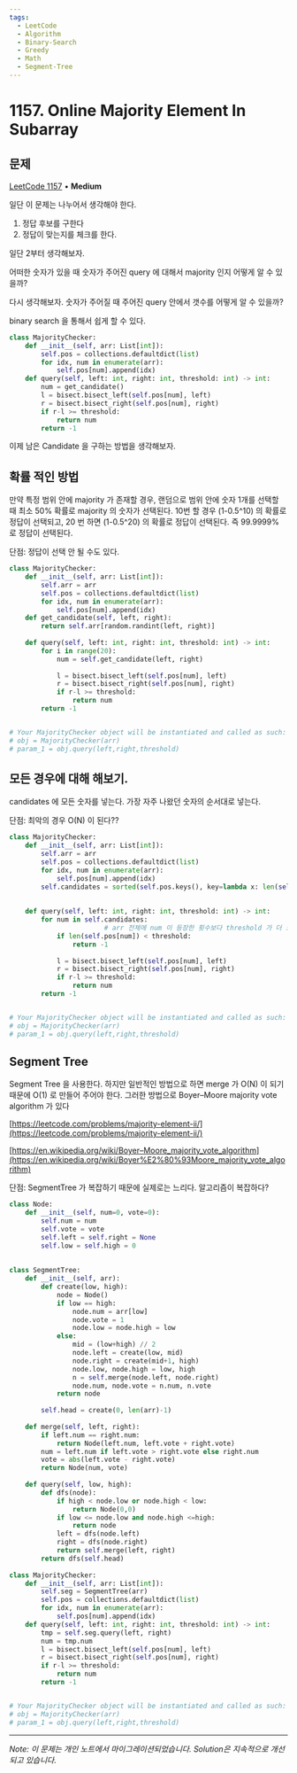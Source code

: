 ```yaml
---
tags:
  - LeetCode
  - Algorithm
  - Binary-Search
  - Greedy
  - Math
  - Segment-Tree
---
```


# 1157. Online Majority Element In Subarray

## 문제

[LeetCode 1157](https://leetcode.com/problems/online-majority-element-in-subarray/) • **Medium**

일단 이 문제는 나누어서 생각해야 한다.

1. 정답 후보를 구한다
2. 정답이 맞는지를 체크를 한다.

  

일단 2부터 생각해보자.

어떠한 숫자가 있을 때 숫자가 주어진 query 에 대해서 majority 인지 어떻게 알 수 있을까?

다시 생각해보자. 숫자가 주어질 때 주어진 query 안에서 갯수를 어떻게 알 수 있을까?

binary search 을 통해서 쉽게 할 수 있다.

  

```python
class MajorityChecker:
    def __init__(self, arr: List[int]):
        self.pos = collections.defaultdict(list)
        for idx, num in enumerate(arr):
            self.pos[num].append(idx)
    def query(self, left: int, right: int, threshold: int) -> int:
        num = get_candidate()
        l = bisect.bisect_left(self.pos[num], left)
        r = bisect.bisect_right(self.pos[num], right)
        if r-l >= threshold:
            return num
        return -1
```

  

  

이제 남은 Candidate 을 구하는 방법을 생각해보자.

## 확률 적인 방법

만약 특정 범위 안에 majority 가 존재할 경우, 랜덤으로 범위 안에 숫자 1개를 선택할 때 최소 50% 확률로 majority 의 숫자가 선택된다. 10번 할 경우 (1-0.5^10) 의 확률로 정답이 선택되고, 20 번 하면 (1-0.5^20) 의 확률로 정답이 선택된다. 즉 99.9999% 로 정답이 선택된다.

단점: 정답이 선택 안 될 수도 있다.

```python
class MajorityChecker:
    def __init__(self, arr: List[int]):
        self.arr = arr
        self.pos = collections.defaultdict(list)
        for idx, num in enumerate(arr):
            self.pos[num].append(idx)
    def get_candidate(self, left, right):
        return self.arr[random.randint(left, right)]
    
    def query(self, left: int, right: int, threshold: int) -> int:
        for i in range(20):
            num = self.get_candidate(left, right)
            
            l = bisect.bisect_left(self.pos[num], left)
            r = bisect.bisect_right(self.pos[num], right)
            if r-l >= threshold:
                return num
        return -1


# Your MajorityChecker object will be instantiated and called as such:
# obj = MajorityChecker(arr)
# param_1 = obj.query(left,right,threshold)
```

  

## 모든 경우에 대해 해보기.

candidates 에 모든 숫자를 넣는다. 가장 자주 나왔던 숫자의 순서대로 넣는다.

단점: 최악의 경우 O(N) 이 된다??

```python
class MajorityChecker:
    def __init__(self, arr: List[int]):
        self.arr = arr
        self.pos = collections.defaultdict(list)
        for idx, num in enumerate(arr):
            self.pos[num].append(idx)
        self.candidates = sorted(self.pos.keys(), key=lambda x: len(self.pos[x]))[::-1]
        
    
    def query(self, left: int, right: int, threshold: int) -> int:
        for num in self.candidates:
						# arr 전체에 num 이 등장한 횟수보다 threshold 가 더 크면 안함.
            if len(self.pos[num]) < threshold:
                return -1
            
            l = bisect.bisect_left(self.pos[num], left)
            r = bisect.bisect_right(self.pos[num], right)
            if r-l >= threshold:
                return num
        return -1


# Your MajorityChecker object will be instantiated and called as such:
# obj = MajorityChecker(arr)
# param_1 = obj.query(left,right,threshold)
```

  

## Segment Tree

Segment Tree 을 사용한다. 하지만 일반적인 방법으로 하면 merge 가 O(N) 이 되기 때문에 O(1) 로 만들어 주어야 한다. 그러한 방법으로 Boyer–Moore majority vote algorithm 가 있다

[https://leetcode.com/problems/majority-element-ii/](https://leetcode.com/problems/majority-element-ii/)

[https://en.wikipedia.org/wiki/Boyer–Moore_majority_vote_algorithm](https://en.wikipedia.org/wiki/Boyer%E2%80%93Moore_majority_vote_algorithm)

단점: SegmentTree 가 복잡하기 때문에 실제로는 느리다. 알고리즘이 복잡하다?

```python
class Node:
    def __init__(self, num=0, vote=0):
        self.num = num
        self.vote = vote
        self.left = self.right = None
        self.low = self.high = 0
    
        
class SegmentTree:
    def __init__(self, arr):
        def create(low, high):
            node = Node()
            if low == high:
                node.num = arr[low]
                node.vote = 1
                node.low = node.high = low
            else:
                mid = (low+high) // 2
                node.left = create(low, mid)
                node.right = create(mid+1, high)
                node.low, node.high = low, high
                n = self.merge(node.left, node.right)
                node.num, node.vote = n.num, n.vote
            return node
            
        self.head = create(0, len(arr)-1)
        
    def merge(self, left, right):
        if left.num == right.num:
            return Node(left.num, left.vote + right.vote)
        num = left.num if left.vote > right.vote else right.num
        vote = abs(left.vote - right.vote)
        return Node(num, vote)
    
    def query(self, low, high):
        def dfs(node):
            if high < node.low or node.high < low:
                return Node(0,0)
            if low <= node.low and node.high <=high:
                return node
            left = dfs(node.left)
            right = dfs(node.right)
            return self.merge(left, right)
        return dfs(self.head)
        
class MajorityChecker:
    def __init__(self, arr: List[int]):
        self.seg = SegmentTree(arr)
        self.pos = collections.defaultdict(list)
        for idx, num in enumerate(arr):
            self.pos[num].append(idx)
    def query(self, left: int, right: int, threshold: int) -> int:
        tmp = self.seg.query(left, right)
        num = tmp.num
        l = bisect.bisect_left(self.pos[num], left)
        r = bisect.bisect_right(self.pos[num], right)
        if r-l >= threshold:
            return num
        return -1


# Your MajorityChecker object will be instantiated and called as such:
# obj = MajorityChecker(arr)
# param_1 = obj.query(left,right,threshold)
```

---

*Note: 이 문제는 개인 노트에서 마이그레이션되었습니다. Solution은 지속적으로 개선되고 있습니다.*
